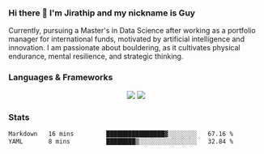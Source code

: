 ### Hi there 👋 I'm Jirathip and my nickname is Guy


Currently, pursuing a Master's in Data Science after working as a portfolio manager for international funds, motivated by artificial intelligence and innovation. I am passionate about bouldering, as it cultivates physical endurance, mental resilience, and strategic thinking.


### Languages & Frameworks


<div align="center">
    <img src="https://skillicons.dev/icons?i=py,ts,js,html,css,rust" />
    <img src="https://skillicons.dev/icons?i=pytorch,tensorflow,postgres,redis,fastapi,react" /><br>
</div>


### Stats

<!--START_SECTION:waka-->

```txt
Markdown   16 mins         ████████████████▓░░░░░░░░   67.16 %
YAML       8 mins          ████████▒░░░░░░░░░░░░░░░░   32.84 %
```

<!--END_SECTION:waka-->
